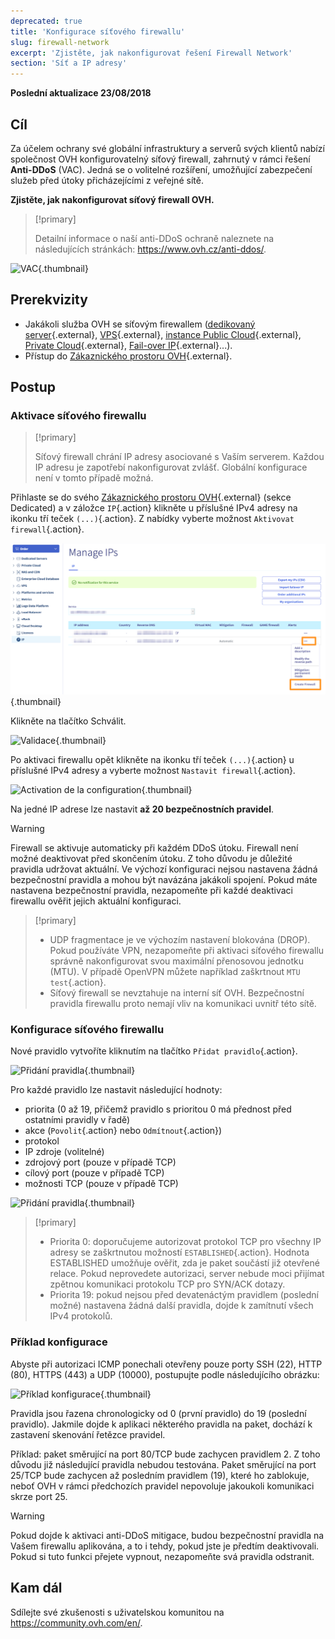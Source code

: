 ```yaml
---
deprecated: true
title: 'Konfigurace síťového firewallu'
slug: firewall-network
excerpt: 'Zjistěte, jak nakonfigurovat řešení Firewall Network'
section: 'Síť a IP adresy'
---
```


**Poslední aktualizace 23/08/2018**

## Cíl

Za účelem ochrany své globální infrastruktury a serverů svých klientů nabízí společnost OVH konfigurovatelný síťový firewall, zahrnutý v rámci řešení **Anti-DDoS** (VAC). Jedná se o volitelné rozšíření, umožňující zabezpečení služeb před útoky přicházejícími z veřejné sítě.

**Zjistěte, jak nakonfigurovat síťový firewall OVH.**


> [!primary]
>
> Detailní informace o naší anti-DDoS ochraně naleznete na následujících stránkách: <https://www.ovh.cz/anti-ddos/>.
> 

![VAC](images/vac-inside.png){.thumbnail}


## Prerekvizity

- Jakákoli služba OVH se síťovým firewallem ([dedikovaný server](https://www.ovh.cz/dedikovane_servery/){.external}, [VPS](https://www.ovh.cz/vps/){.external}, [instance Public Cloud](https://www.ovh.cz/public-cloud/instances/){.external}, [Private Cloud](https://www.ovh.cz/private-cloud/){.external}, [Fail-over IP](https://www.ovh.cz/dedikovane_servery/ip_failover.xml){.external}...).
- Přístup do [Zákaznického prostoru OVH](https://www.ovh.com/auth/?action=gotomanager){.external}.


## Postup

### Aktivace síťového firewallu

> [!primary]
>
> Síťový firewall chrání IP adresy asociované s Vaším serverem. Každou IP adresu je zapotřebí nakonfigurovat zvlášť. Globální konfigurace není v tomto případě možná.
> 

Přihlaste se do svého [Zákaznického prostoru OVH](https://www.ovh.com/auth/?action=gotomanager){.external} (sekce Dedicated) a v záložce `IP`{.action} klikněte u příslušné IPv4 adresy na ikonku tří teček `(...)`{.action}. Z nabídky vyberte možnost `Aktivovat firewall`{.action}.

![Aktivace síťového firewallu](images/firewall_creation.png){.thumbnail}

Klikněte na tlačítko Schválit.

![Validace](images/creationvalid.png){.thumbnail}

Po aktivaci firewallu opět klikněte na ikonku tří teček `(...)`{.action} u příslušné IPv4 adresy a vyberte možnost `Nastavit firewall`{.action}.

![Activation de la configuration](images/activationconfig.png){.thumbnail}

Na jedné IP adrese lze nastavit **až 20 bezpečnostních pravidel**.

> [!warning]
>
> Firewall se aktivuje automaticky při každém DDoS útoku. Firewall není možné deaktivovat před skončením útoku. Z toho důvodu je důležité pravidla udržovat aktuální.
> Ve výchozí konfiguraci nejsou nastavena žádná bezpečnostní pravidla a mohou být navázána jakákoli spojení.
> Pokud máte nastavena bezpečnostní pravidla, nezapomeňte při každé deaktivaci firewallu ověřit jejich aktuální konfiguraci.
> 


> [!primary]
>
> - UDP fragmentace je ve výchozím nastavení blokována (DROP). Pokud používáte VPN, nezapomeňte při aktivaci síťového firewallu správně nakonfigurovat svou maximální přenosovou jednotku (MTU). V případě OpenVPN můžete například zaškrtnout `MTU test`{.action}.
> - Síťový firewall se nevztahuje na interní síť OVH. Bezpečnostní pravidla firewallu proto nemají vliv na komunikaci uvnitř této sítě.
>


### Konfigurace síťového firewallu

Nové pravidlo vytvoříte kliknutím na tlačítko `Přidat pravidlo`{.action}.

![Přidání pravidla](images/ajoutregle1.png){.thumbnail}

Pro každé pravidlo lze nastavit následující hodnoty:

- priorita (0 až 19, přičemž pravidlo s prioritou 0 má přednost před ostatními pravidly v řadě)
- akce (`Povolit`{.action} nebo `Odmítnout`{.action})
- protokol
- IP zdroje (volitelné)
- zdrojový port (pouze v případě TCP)
- cílový port (pouze v případě TCP)
- možnosti TCP (pouze v případě TCP)

![Přidání pravidla](images/ajoutregle4.png){.thumbnail}


> [!primary]
>
> - Priorita 0: doporučujeme autorizovat protokol TCP pro všechny IP adresy se zaškrtnutou možností `ESTABLISHED`{.action}. Hodnota ESTABLISHED umožňuje ověřit, zda je paket součástí již otevřené relace. Pokud neprovedete autorizaci, server nebude moci přijímat zpětnou komunikaci protokolu TCP pro SYN/ACK dotazy.
> - Priorita 19: pokud nejsou před devatenáctým pravidlem (poslední možné) nastavena žádná další pravidla, dojde k zamítnutí všech IPv4 protokolů.
> 

### Příklad konfigurace

Abyste při autorizaci ICMP ponechali otevřeny pouze porty SSH (22), HTTP (80), HTTPS (443) a UDP (10000), postupujte podle následujícího obrázku:

![Příklad konfigurace](images/exemple.png){.thumbnail}

Pravidla jsou řazena chronologicky od 0 (první pravidlo) do 19 (poslední pravidlo). Jakmile dojde k aplikaci některého pravidla na paket, dochází k zastavení skenování řetězce pravidel.

Příklad: paket směrující na port 80/TCP bude zachycen pravidlem 2\. Z toho důvodu již následující pravidla nebudou testována. Paket směrující na port 25/TCP bude zachycen až posledním pravidlem (19), které ho zablokuje, neboť OVH v rámci předchozích pravidel nepovoluje jakoukoli komunikaci skrze port 25.

> [!warning]
>
> Pokud dojde k aktivaci anti-DDoS mitigace, budou bezpečnostní pravidla na Vašem firewallu aplikována, a to i tehdy, pokud jste je předtím deaktivovali. Pokud si tuto funkci přejete vypnout, nezapomeňte svá pravidla odstranit.
> 

## Kam dál

Sdílejte své zkušenosti s uživatelskou komunitou na <https://community.ovh.com/en/>.